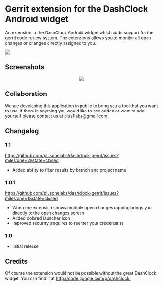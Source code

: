 # Gerrit extension for the DashClock Android widget

An extension to the DashClock Android widget which adds support for the gerrit code review system. The extensions allows you to monitor all open changes or changes directly assigned to you.

<a href="https://play.google.com/store/apps/details?id=com.plusonelabs.dashclock.gerrit"><img src="http://developer.android.com/images/brand/en_generic_rgb_wo_60.png"/></a>

## Screenshots

<p align="center">
  <img src="https://github.com/plusonelabs/dashclock-gerrit/raw/master/assets/screenshots/dashclock-gerrit-device.png"/>
</p>

## Collaboration

We are developing this application in public to bring you a tool that you want to use. If there is anything you would like to see added or want to add yourself please contact us at plus1labs@gmail.com.

## Changelog

### 1.1

https://github.com/plusonelabs/dashclock-gerrit/issues?milestone=2&state=closed

* Added ability to filter results by branch and project name

### 1.0.1

https://github.com/plusonelabs/dashclock-gerrit/issues?milestone=1&state=closed

* When the extension shows multiple open changes tapping brings you directly to the open changes screen
* Added colored launcher icon
* Improved security (requires to reenter your credentials)

### 1.0

* Initial release

## Credits

Of course the extension would not be possible without the great DashClock widget. You can find it at http://code.google.com/p/dashclock/
